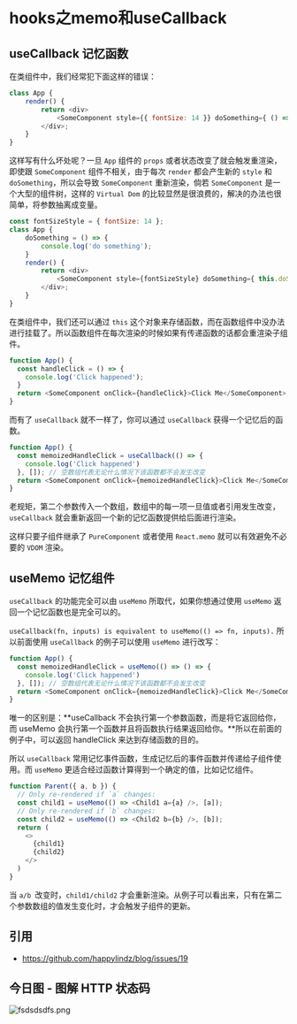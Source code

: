 # hooks之memo和useCallback
## useCallback 记忆函数
在类组件中，我们经常犯下面这样的错误：
```js
class App {
    render() {
        return <div>
            <SomeComponent style={{ fontSize: 14 }} doSomething={ () => { console.log('do something'); }}  />
        </div>;
    }
}
```
这样写有什么坏处呢？一旦 `App` 组件的 `props` 或者状态改变了就会触发重渲染，即使跟 `SomeComponent` 组件不相关，由于每次 `render` 都会产生新的 `style` 和 `doSomething`，所以会导致 `SomeComponent` 重新渲染，倘若 `SomeComponent` 是一个大型的组件树，这样的 `Virtual Dom` 的比较显然是很浪费的，解决的办法也很简单，将参数抽离成变量。

```js
const fontSizeStyle = { fontSize: 14 };
class App {
    doSomething = () => {
        console.log('do something');
    }
    render() {
        return <div>
            <SomeComponent style={fontSizeStyle} doSomething={ this.doSomething }  />
        </div>;
    }
}
```
在类组件中，我们还可以通过 `this` 这个对象来存储函数，而在函数组件中没办法进行挂载了。所以函数组件在每次渲染的时候如果有传递函数的话都会重渲染子组件。

```js
function App() {
  const handleClick = () => {
    console.log('Click happened');
  }
  return <SomeComponent onClick={handleClick}>Click Me</SomeComponent>;
}
```
而有了 `useCallback` 就不一样了，你可以通过 `useCallback` 获得一个记忆后的函数。

```js
function App() {
  const memoizedHandleClick = useCallback(() => {
    console.log('Click happened')
  }, []); // 空数组代表无论什么情况下该函数都不会发生改变
  return <SomeComponent onClick={memoizedHandleClick}>Click Me</SomeComponent>;
}
```
老规矩，第二个参数传入一个数组，数组中的每一项一旦值或者引用发生改变，`useCallback` 就会重新返回一个新的记忆函数提供给后面进行渲染。

这样只要子组件继承了 `PureComponent` 或者使用 `React.memo` 就可以有效避免不必要的 `VDOM` 渲染。

## useMemo 记忆组件
`useCallback` 的功能完全可以由 `useMemo` 所取代，如果你想通过使用 `useMemo` 返回一个记忆函数也是完全可以的。

`useCallback(fn, inputs) is equivalent to useMemo(() => fn, inputs).`
所以前面使用 `useCallback` 的例子可以使用 `useMemo` 进行改写：

```js
function App() {
  const memoizedHandleClick = useMemo(() => () => {
    console.log('Click happened')
  }, []); // 空数组代表无论什么情况下该函数都不会发生改变
  return <SomeComponent onClick={memoizedHandleClick}>Click Me</SomeComponent>;
}
```
唯一的区别是：**useCallback 不会执行第一个参数函数，而是将它返回给你，而 useMemo 会执行第一个函数并且将函数执行结果返回给你。**所以在前面的例子中，可以返回 handleClick 来达到存储函数的目的。

所以 `useCallback` 常用记忆事件函数，生成记忆后的事件函数并传递给子组件使用。而 `useMemo` 更适合经过函数计算得到一个确定的值，比如记忆组件。

```js
function Parent({ a, b }) {
  // Only re-rendered if `a` changes:
  const child1 = useMemo(() => <Child1 a={a} />, [a]);
  // Only re-rendered if `b` changes:
  const child2 = useMemo(() => <Child2 b={b} />, [b]);
  return (
    <>
      {child1}
      {child2}
    </>
  )
}
```
当 `a/b `改变时，`child1/child2` 才会重新渲染。从例子可以看出来，只有在第二个参数数组的值发生变化时，才会触发子组件的更新。


## 引用

- https://github.com/happylindz/blog/issues/19
## 今日图 - 图解 HTTP 状态码
![fsdsdsdfs.png](../../images/fsdsdsdfs.png)
